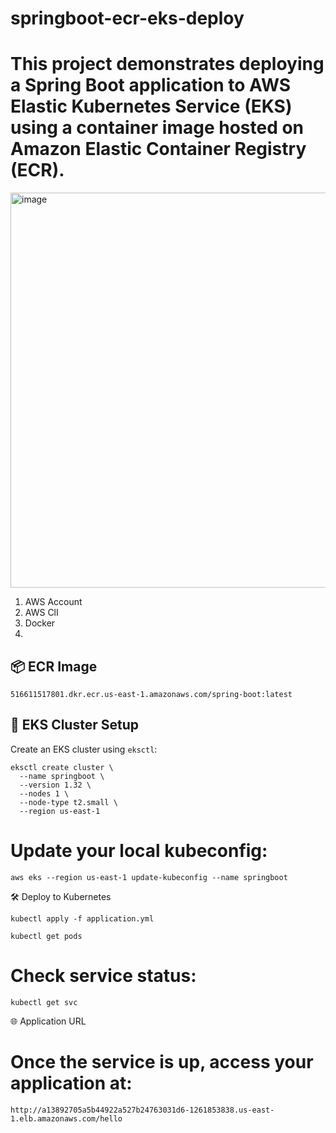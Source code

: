 # springboot-ecr-eks-deploy
# This project demonstrates deploying a Spring Boot application to AWS Elastic Kubernetes Service (EKS) using a container image hosted on Amazon Elastic Container Registry (ECR).


<img width="1215" height="632" alt="image" src="https://github.com/user-attachments/assets/0fd3d2e6-ed83-4c67-8538-fcfdb9ccbc93" />

1. AWS Account
2. AWS ClI
3. Docker
4. 

## 📦 ECR Image

```
516611517801.dkr.ecr.us-east-1.amazonaws.com/spring-boot:latest

```
## 🚀 EKS Cluster Setup

Create an EKS cluster using `eksctl`:

```
eksctl create cluster \
  --name springboot \
  --version 1.32 \
  --nodes 1 \
  --node-type t2.small \
  --region us-east-1
```

# Update your local kubeconfig:

```
aws eks --region us-east-1 update-kubeconfig --name springboot

```
🛠️ Deploy to Kubernetes

```
kubectl apply -f application.yml
```
```
kubectl get pods

```
# Check service status:

```
kubectl get svc

```
🌐 Application URL

# Once the service is up, access your application at:

```
http://a13892705a5b44922a527b24763031d6-1261853838.us-east-1.elb.amazonaws.com/hello
```




